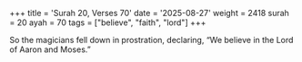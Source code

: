 +++
title = 'Surah 20, Verses 70'
date = '2025-08-27'
weight = 2418
surah = 20
ayah = 70
tags = ["believe", "faith", "lord"]
+++

So the magicians fell down in prostration, declaring, “We believe in the Lord of Aaron and Moses.”
